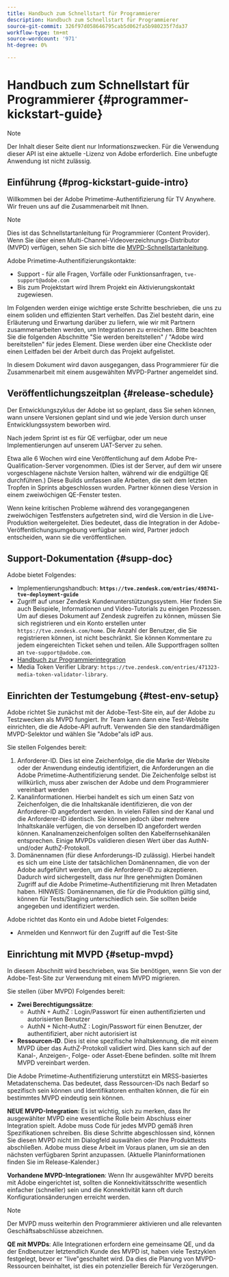 ```yaml
---
title: Handbuch zum Schnellstart für Programmierer
description: Handbuch zum Schnellstart für Programmierer
source-git-commit: 326f97d058646795cab5d062fa5b980235f7da37
workflow-type: tm+mt
source-wordcount: '971'
ht-degree: 0%

---
```



# Handbuch zum Schnellstart für Programmierer {#programmer-kickstart-guide}

>[!NOTE]
>
>Der Inhalt dieser Seite dient nur Informationszwecken. Für die Verwendung dieser API ist eine aktuelle -Lizenz von Adobe erforderlich. Eine unbefugte Anwendung ist nicht zulässig.

## Einführung {#prog-kickstart-guide-intro}

Willkommen bei der Adobe Primetime-Authentifizierung für TV Anywhere. Wir freuen uns auf die Zusammenarbeit mit Ihnen.

>[!NOTE]
>
>Dies ist das Schnellstartanleitung für Programmierer (Content Provider). Wenn Sie über einen Multi-Channel-Videoverzeichnungs-Distributor (MVPD) verfügen, sehen Sie sich bitte die [MVPD-Schnellstartanleitung](/help/authentication/mvpd-kickstart-guide.md).


Adobe Primetime-Authentifizierungskontakte:

* Support - für alle Fragen, Vorfälle oder Funktionsanfragen, `tve-support@adobe.com`
* Bis zum Projektstart wird Ihrem Projekt ein Aktivierungskontakt zugewiesen.

Im Folgenden werden einige wichtige erste Schritte beschrieben, die uns zu einem soliden und effizienten Start verhelfen. Das Ziel besteht darin, eine Erläuterung und Erwartung darüber zu liefern, wie wir mit Partnern zusammenarbeiten werden, um Integrationen zu erreichen. Bitte beachten Sie die folgenden Abschnitte &quot;Sie werden bereitstellen&quot; / &quot;Adobe wird bereitstellen&quot; für jedes Element. Diese werden über eine Checkliste oder einen Leitfaden bei der Arbeit durch das Projekt aufgelistet.

In diesem Dokument wird davon ausgegangen, dass Programmierer für die Zusammenarbeit mit einem ausgewählten MVPD-Partner angemeldet sind.

## Veröffentlichungszeitplan {#release-schedule}

Der Entwicklungszyklus der Adobe ist so geplant, dass Sie sehen können, wann unsere Versionen geplant sind und wie jede Version durch unser Entwicklungssystem beworben wird.

Nach jedem Sprint ist es für QE verfügbar, oder um neue Implementierungen auf unserem UAT-Server zu sehen.

Etwa alle 6 Wochen wird eine Veröffentlichung auf dem Adobe Pre-Qualification-Server vorgenommen. (Dies ist der Server, auf dem wir unsere vorgeschlagene nächste Version halten, während wir die endgültige QE durchführen.) Diese Builds umfassen alle Arbeiten, die seit dem letzten Tropfen in Sprints abgeschlossen wurden. Partner können diese Version in einem zweiwöchigen QE-Fenster testen.

Wenn keine kritischen Probleme während des vorangegangenen zweiwöchigen Testfensters aufgetreten sind, wird die Version in die Live-Produktion weitergeleitet. Dies bedeutet, dass die Integration in der Adobe-Veröffentlichungsumgebung verfügbar sein wird, Partner jedoch entscheiden, wann sie die  veröffentlichen.

<!--For the latest release schedule information, see the Release Calendar.-->

## Support-Dokumentation {#supp-doc}

Adobe bietet Folgendes:

* Implementierungshandbuch: **`https://tve.zendesk.com/entries/498741-tve-deployment-guide`**
* Zugriff auf unser Zendesk Kundenunterstützungssystem. Hier finden Sie auch Beispiele, Informationen und Video-Tutorials zu einigen Prozessen. Um auf dieses Dokument auf Zendesk zugreifen zu können, müssen Sie sich registrieren und ein Konto erstellen unter `https://tve.zendesk.com/home`. Die Anzahl der Benutzer, die Sie registrieren können, ist nicht beschränkt.  Sie können Kommentare zu jedem eingereichten Ticket sehen und teilen. Alle Supportfragen sollten an `tve-support@adobe.com`.
* [Handbuch zur Programmierintegration](/help/authentication/programmer-integration-guide-overview.md)
* Media Token Verifier Library: `https://tve.zendesk.com/entries/471323-media-token-validator-library`.

## Einrichten der Testumgebung {#test-env-setup}

Adobe richtet Sie zunächst mit der Adobe-Test-Site ein, auf der Adobe zu Testzwecken als MVPD fungiert. Ihr Team kann dann eine Test-Website einrichten, die die Adobe-API aufruft. Verwenden Sie den standardmäßigen MVPD-Selektor und wählen Sie &quot;Adobe&quot;als idP aus.

Sie stellen Folgendes bereit:

1. Anforderer-ID. Dies ist eine Zeichenfolge, die die Marke der Website oder der Anwendung eindeutig identifiziert, die Anforderungen an die Adobe Primetime-Authentifizierung sendet. Die Zeichenfolge selbst ist willkürlich, muss aber zwischen der Adobe und dem Programmierer vereinbart werden
1. Kanalinformationen. Hierbei handelt es sich um einen Satz von Zeichenfolgen, die die Inhaltskanäle identifizieren, die von der Anforderer-ID angefordert werden. In vielen Fällen sind der Kanal und die Anforderer-ID identisch. Sie können jedoch über mehrere Inhaltskanäle verfügen, die von derselben ID angefordert werden können. Kanalnamenzeichenfolgen sollten den Kabelfernsehkanälen entsprechen. Einige MVPDs validieren diesen Wert über das AuthN- und/oder AuthZ-Protokoll.
1. Domänennamen (für diese Anforderungs-ID zulässig). Hierbei handelt es sich um eine Liste der tatsächlichen Domänennamen, die von der Adobe aufgeführt werden, um die Anforderer-ID zu akzeptieren. Dadurch wird sichergestellt, dass nur Ihre genehmigten Domänen Zugriff auf die Adobe Primetime-Authentifizierung mit Ihren Metadaten haben. HINWEIS: Domänennamen, die für die Produktion gültig sind, können für Tests/Staging unterschiedlich sein. Sie sollten beide angegeben und identifiziert werden.

Adobe richtet das Konto ein und Adobe bietet Folgendes:

* Anmelden und Kennwort für den Zugriff auf die Test-Site

## Einrichtung mit MVPD {#setup-mvpd}

In diesem Abschnitt wird beschrieben, was Sie benötigen, wenn Sie von der Adobe-Test-Site zur Verwendung mit einem MVPD migrieren.

Sie stellen (über MVPD) Folgendes bereit:

* **Zwei Berechtigungssätze**:
   * AuthN + AuthZ : Login/Passwort für einen authentifizierten und autorisierten Benutzer
   * AuthN + Nicht-AuthZ : Login/Passwort für einen Benutzer, der authentifiziert, aber nicht autorisiert ist
* **Ressourcen-ID**. Dies ist eine spezifische Inhaltskennung, die mit einem MVPD über das AuthZ-Protokoll validiert wird. Dies kann sich auf der Kanal-, Anzeigen-, Folge- oder Asset-Ebene befinden. sollte mit Ihrem MVPD vereinbart werden.

Die Adobe Primetime-Authentifizierung unterstützt ein MRSS-basiertes Metadatenschema. Das bedeutet, dass Ressourcen-IDs nach Bedarf so spezifisch sein können und Identifikatoren enthalten können, die für ein bestimmtes MVPD eindeutig sein können.

**NEUE MVPD-Integration**: Es ist wichtig, sich zu merken, dass Ihr ausgewählter MVPD eine wesentliche Rolle beim Abschluss einer Integration spielt. Adobe muss Code für jedes MVPD gemäß ihren Spezifikationen schreiben. Bis diese Schritte abgeschlossen sind, können Sie diesen MVPD nicht im Dialogfeld auswählen oder Ihre Produkttests abschließen. Adobe muss diese Arbeit im Voraus planen, um sie an den nächsten verfügbaren Sprint anzupassen. (Aktuelle Planinformationen finden Sie im Release-Kalender.)

**Vorhandene MVPD-Integrationen**: Wenn Ihr ausgewählter MVPD bereits mit Adobe eingerichtet ist, sollten die Konnektivitätsschritte wesentlich einfacher (schneller) sein und die Konnektivität kann oft durch Konfigurationsänderungen erreicht werden.

>[!NOTE]
>
>Der MVPD muss weiterhin den Programmierer aktivieren und alle relevanten Geschäftsabschlüsse abzeichnen.

**QE mit MVPDs**: Alle Integrationen erfordern eine gemeinsame QE, und da der Endbenutzer letztendlich Kunde des MVPD ist, haben viele Testzyklen festgelegt, bevor er &quot;live&quot;geschaltet wird. Da dies die Planung von MVPD-Ressourcen beinhaltet, ist dies ein potenzieller Bereich für Verzögerungen.

<!--
>[RELATEDINFORMATION]
>[MVPD Kickstart Guide](help\authentication\mvpd-kickstart-guide.md)
-->

